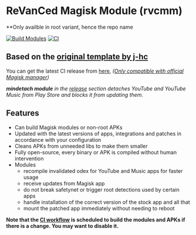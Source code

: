 # ReVanCed Magisk Module (rvcmm)
**Only availble in root variant, hence the repo name

[![Build Modules](../../actions/workflows/build.yml/badge.svg)](../../actions/workflows/build.yml)
[![CI](../../actions/workflows/ci.yml/badge.svg?event=schedule)](../../actions/workflows/ci.yml)

## Based on the [original template by j-hc](https://github.com/j-hc/revanced-magisk-module)

You can get the latest CI release from [here](../../releases), *([Only compatible with official Magisk manager](https://github.com/j-hc/revanced-magisk-module/issues/55))*

*__mindetach module__ in the [release](../../releases) section detaches YouTube and YouTube Music from Play Store and blocks it from updating them.*

## Features
 * Can build Magisk modules or non-root APKs
 * Updated with the latest versions of apps, integrations and patches in accordance with your configuration
 * Cleans APKs from unneeded libs to make them smaller
 * Fully open-source, every binary or APK is compiled without human intervention
 * Modules
     * recompile invalidated odex for YouTube and Music apps for faster usage
     * receive updates from Magisk app
     * do not break safetynet or trigger root detections used by certain apps
     * handle installation of the correct version of the stock app and all that
     * mount the patched app immediately without needing to reboot

**Note that the [CI workflow](../../actions/workflows/ci.yml) is scheduled to build the modules and APKs if there is a change. You may want to disable it.**
